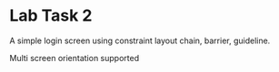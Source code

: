# Lab Task 2

A simple login screen using constraint layout chain, barrier, guideline.

Multi screen orientation supported
  
              

